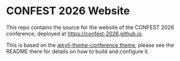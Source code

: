 # CONFEST 2026 Website

This repo contains the source for the website of the CONFEST 2026 conference, deployed at <https://confest-2026.github.io>.

This is based on the [jekyll-theme-conference theme](https://github.com/DigitaleGesellschaft/jekyll-theme-conference), please see the README there for details on how to build and configure it.

